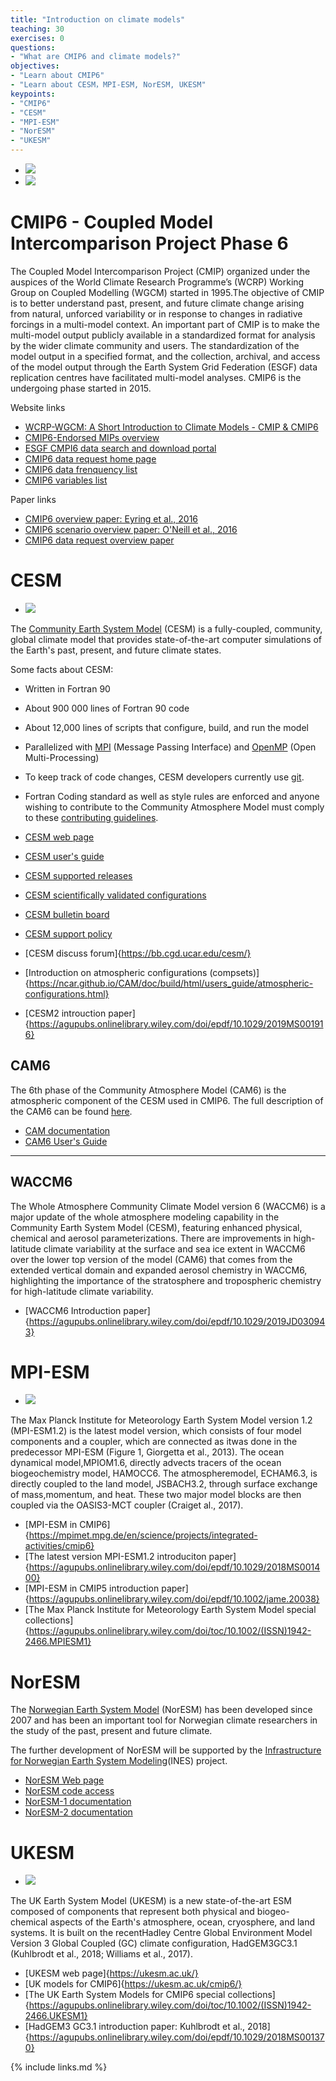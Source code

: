 ```yaml
---
title: "Introduction on climate models"
teaching: 30
exercises: 0
questions:
- "What are CMIP6 and climate models?"
objectives:
- "Learn about CMIP6"
- "Learn about CESM，MPI-ESM, NorESM, UKESM"
keypoints:
- "CMIP6"
- "CESM"
- "MPI-ESM"
- "NorESM"
- "UKESM"
---
```


*  <img src="../fig/CMIP_logo_v4.png">
*  <img src="../fig/CMIP6_MIPs.jpg">

# CMIP6 - Coupled Model Intercomparison Project Phase 6

The Coupled Model Intercomparison Project (CMIP) organized under the auspices of the World Climate Research Programme’s (WCRP) Working Group on Coupled Modelling
(WGCM) started in 1995.The objective of CMIP is to better understand past, present, and future climate change arising from natural, unforced variability or in response to changes in radiative forcings in a multi-model context.  An important part of CMIP is to make the multi-model output publicly available in a standardized format for analysis by the wider climate community and users. The standardization of the model output in a specified format, and the collection, archival, and access of the model output through the Earth System Grid Federation (ESGF) data replication centres have facilitated multi-model analyses. 
CMIP6 is the undergoing phase started in 2015. 

Website links
*   [WCRP-WGCM: A Short Introduction to Climate Models - CMIP & CMIP6](https://www.wcrp-climate.org/wgcm-cmip)
*   [CMIP6-Endorsed MIPs overview](https://www.wcrp-climate.org/modelling-wgcm-mip-catalogue/modelling-wgcm-cmip6-endorsed-mips)
*   [ESGF CMPI6 data search and download portal](https://esgf-node.llnl.gov/search/cmip6/)
*   [CMIP6 data request home page](http://clipc-services.ceda.ac.uk/dreq/index.html)
*   [CMIP6 data frenquency list](http://clipc-services.ceda.ac.uk/dreq/index/miptable.html)
*   [CMIP6 variables list](http://clipc-services.ceda.ac.uk/dreq/index/var.html)

Paper links
*   [CMIP6 overview paper: Eyring et al., 2016](https://gmd.copernicus.org/articles/9/1937/2016/gmd-9-1937-2016.html)
*   [CMIP6 scenario overview paper: O'Neill et al., 2016](https://gmd.copernicus.org/articles/9/3461/2016/gmd-9-3461-2016.pdf)
*   [CMIP6 data request overview paper](https://gmd.copernicus.org/articles/13/201/2020/)

# CESM

*  <img src="../fig/cesm01.jpg">

The [Community Earth System Model](http://www.cesm.ucar.edu/) (CESM) is a fully-coupled, community, global climate model that provides state-of-the-art computer simulations of the Earth's past, present, and future climate states.

Some facts about CESM:

*   Written in Fortran 90
*   About 900 000 lines of Fortran 90 code
*   About 12,000 lines of scripts that configure, build, and run the model
*   Parallelized with [MPI](http://www.mpi-forum.org/) (Message Passing Interface) and [OpenMP](http://openmp.org/) (Open Multi-Processing)
*   To keep track of code changes, CESM developers currently use [git](https://en.wikipedia.org/wiki/Git). 
*   Fortran Coding standard as well as style rules are enforced and anyone wishing to contribute to the Community Atmosphere Model must comply to these [contributing guidelines](https://github.com/ESCOMP/CAM/wiki).

*   [CESM web page](http://www.cesm.ucar.edu/)
*   [CESM user's guide](https://escomp.github.io/CESM/release-cesm2/)
*   [CESM supported releases](https://csegweb.cgd.ucar.edu/experiments/public/)
*   [CESM scientifically validated configurations](http://www.cesm.ucar.edu/models/scientifically-supported.html)
*   [CESM bulletin board](http://bb.cgd.ucar.edu/)
*   [CESM support policy](http://www.cesm.ucar.edu/about/support.html)
*   [CESM discuss forum]{https://bb.cgd.ucar.edu/cesm/}
*   [Introduction on atmospheric configurations (compsets)]{https://ncar.github.io/CAM/doc/build/html/users_guide/atmospheric-configurations.html}
*   [CESM2 introuction paper]{https://agupubs.onlinelibrary.wiley.com/doi/epdf/10.1029/2019MS001916}

## CAM6

The 6th phase of the Community Atmosphere Model (CAM6) is the atmospheric component of the CESM used in CMIP6. The full description of the CAM6 can be found [here](https://ncar.github.io/CAM/doc/build/html/index.html).  

*   [CAM documentation](https://github.com/ESCOMP/CAM/wiki)
*   [CAM6 User's Guide](https://ncar.github.io/CAM/doc/build/html/users_guide/index.html)

* * *

## WACCM6

The Whole Atmosphere Community Climate Model version 6 (WACCM6) is a major update of the whole atmosphere modeling capability in the Community Earth System Model (CESM), featuring enhanced physical, chemical and aerosol parameterizations. There are improvements in high-latitude climate variability at the surface and sea ice extent in WACCM6 over the lower top version of the model (CAM6) that comes from the extended vertical domain and expanded aerosol chemistry in WACCM6, highlighting the importance of the stratosphere and tropospheric chemistry for high-latitude climate variability.

*   [WACCM6 Introduction paper]{https://agupubs.onlinelibrary.wiley.com/doi/epdf/10.1029/2019JD030943}

# MPI-ESM

*  <img src="../fig/MPI-ESM1.2.jpg">

The Max Planck Institute for Meteorology Earth System Model version 1.2 (MPI-ESM1.2) is the latest model version, which consists of four model components and a coupler, which are connected as itwas done in the predecessor MPI-ESM (Figure 1, Giorgetta et al., 2013). The ocean dynamical model,MPIOM1.6, directly advects tracers of the ocean biogeochemistry model, HAMOCC6. The atmospheremodel, ECHAM6.3, is directly coupled to the land model, JSBACH3.2, through surface exchange of mass,momentum, and heat. These two major model blocks are then coupled via the OASIS3-MCT coupler (Craiget al., 2017). 

*   [MPI-ESM in CMIP6]{https://mpimet.mpg.de/en/science/projects/integrated-activities/cmip6}
*   [The latest version MPI-ESM1.2 introduciton paper]{https://agupubs.onlinelibrary.wiley.com/doi/epdf/10.1029/2018MS001400}
*   [MPI-ESM in CMIP5 introduction paper]{https://agupubs.onlinelibrary.wiley.com/doi/epdf/10.1002/jame.20038}
*   [The Max Planck Institute for Meteorology Earth System Model special collections]{https://agupubs.onlinelibrary.wiley.com/doi/toc/10.1002/(ISSN)1942-2466.MPIESM1}

# NorESM

The [Norwegian Earth System Model](https://www.noresm.org/) (NorESM) has been developed since 2007 and has been an important tool for Norwegian climate researchers in the study of the past, present and future climate. 

The further development of NorESM will be supported by the [Infrastructure for Norwegian Earth System Modeling](https://www.ines.noresm.org/)(INES)  project.  

*   [NorESM Web page](https://www.noresm.org/)
*   [NorESM code access](https://github.com/NorESMhub/NorESM)
*   [NorESM-1 documentation](https://noresm-docs.readthedocs.io/en/noresm1/)
*   [NorESM-2 documentation](https://noresm-docs.readthedocs.io/en/noresm2/)

# UKESM

*  <img src="../fig/UKESM1.jpg">

The UK Earth System Model (UKESM) is a new state-of-the-art ESM composed of components that represent both physical and biogeo-chemical aspects of the Earth's atmosphere, ocean, cryosphere, and land systems. It is built on the recentHadley Centre Global Environment Model Version 3 Global Coupled (GC) climate configuration, HadGEM3GC3.1 (Kuhlbrodt et al., 2018; Williams et al., 2017). 

*   [UKESM web page]{https://ukesm.ac.uk/}
*   [UK models for CMIP6]{https://ukesm.ac.uk/cmip6/}
*   [The UK Earth System Models for CMIP6 special collections]{https://agupubs.onlinelibrary.wiley.com/doi/toc/10.1002/(ISSN)1942-2466.UKESM1}
*   [HadGEM3 GC3.1 introduction paper: Kuhlbrodt et al., 2018]{https://agupubs.onlinelibrary.wiley.com/doi/epdf/10.1029/2018MS001370}


{% include links.md %}

